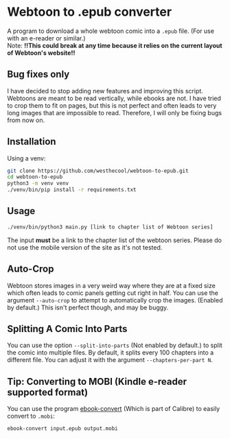 # Webtoon to .epub converter
A program to download a whole webtoon comic into a `.epub` file. (For use with an e-reader or similar.)<br>
Note: **!!This could break at any time because it relies on the current layout of Webtoon's website!!**

## Bug fixes only
I have decided to stop adding new features and improving this script. Webtoons are meant to be read vertically, while ebooks are not. I have tried to crop them to fit on pages, but this is not perfect and often leads to very long images that are impossible to read. Therefore, I will only be fixing bugs from now on.

## Installation
Using a venv:
```sh
git clone https://github.com/westhecool/webtoon-to-epub.git
cd webtoon-to-epub
python3 -m venv venv
./venv/bin/pip install -r requirements.txt
```

## Usage
```sh
./venv/bin/python3 main.py [link to chapter list of Webtoon series]
```
The input **must** be a link to the chapter list of the webtoon series. Please do not use the mobile version of the site as it's not tested.

## Auto-Crop
Webtoon stores images in a very weird way where they are at a fixed size which often leads to comic panels getting cut right in half. You can use the argument `--auto-crop` to attempt to automatically crop the images. (Enabled by default.) This isn't perfect though, and may be buggy.

## Splitting A Comic Into Parts
You can use the option `--split-into-parts` (Not enabled by default.) to split the comic into multiple files. By default, it splits every 100 chapters into a different file. You can adjust it with the argument `--chapters-per-part N`.

## Tip: Converting to MOBI (Kindle e-reader supported format)
You can use the program [ebook-convert](https://command-not-found.com/ebook-convert) (Which is part of Calibre) to easily convert to `.mobi`:
```sh
ebook-convert input.epub output.mobi
```
